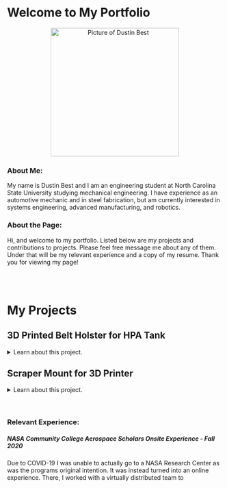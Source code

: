<link rel='stylesheet' href='style.css' type='text' />

# Welcome to My Portfolio

<p align="center">
 <img src="https://dustin-best.github.io/My-Portfolio/dusitn.png" class="ImageBorder" alt="Picture of Dustin Best" width="300" height="300" /> 
</p>

### About Me:

My name is Dustin Best and I am an engineering student at North Carolina State University studying mechanical engineering. I have experience as an automotive mechanic and in steel fabrication, but am currently interested in systems engineering, advanced manufacturing, and robotics. 

### About the Page: 
Hi, and welcome to my portfolio. Listed below are my projects and contributions to projects. Please feel free message me about any of them. Under that will be my relevant experience and a copy of my resume. Thank you for viewing my page! 

<br>

<br>

# My Projects

## 3D Printed Belt Holster for HPA Tank
<details>
  <summary>Learn about this project.</summary>
 
 <p> -insert image of final </p>
 
   <p>
   Why I made this:
  
   <br>
   
   One of my hobbies is playing airsoft (a game almost exaclty like paintball). 
   To play this game you need an airsoft marker, and my particular marker is powered by High Pressure Air (HPA) stored in a tank. 
   The tank is not attached to the marker and has to be carried by the user, usually in a backpack, and a regulator and airline is attached to the tank and the marker. 
   Having a whole backpack for an HPA tank that is only about 3.5 inches in diameter and 10 inches tall seems like a waste of space and weight. 
   It is also difficult to secure the tank inside of the backpack, and this results in the tank moving around inside the backpack which results in user discomfort and can cause    damage to the regulator and line. 
   For these reasons I wanted to create a more secure, lighterweight, and low-profile solution. 
  </p>
</details>

## Scraper Mount for 3D Printer
<details>
  <summary>Learn about this project.</summary>
 
 <p> -insert image of final </p>
 
  <p>
   Why I made this:
  
   <br>
   
   For removing 3D prints from the Ender 3's build plate, my most used tool is the scraper that came with the printer. 
   It can get frustrating when I cannot find it and need to use it, as it is with any tool. 
   This tool, however, I use quite frequently and would like to have near the printer at all times. 
   So, I decided to design and build a mount for it that attaches to the printer itself as to keep it at hand whenever needed.
  </p>
</details>

<br>

<br>

### Relevant Experience:

##### NASA Community College Aerospace Scholars Onsite Experience  - Fall 2020
Due to COVID-19 I was unable to actually go to a NASA Research Center as was the programs original intention. It was instead turned into an online experience. There, I worked with a virtually distributed team to
